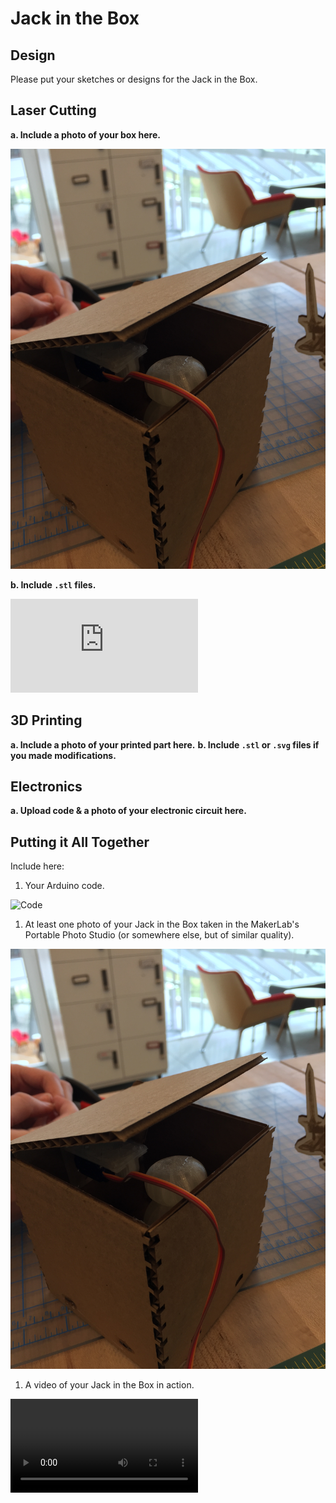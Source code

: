 # Jack in the Box

## Design

Please put your sketches or designs for the Jack in the Box.



## Laser Cutting

**a. Include a photo of your box here.**

![Photo](https://github.com/byellin/IDD-Fa19-Lab5/blob/master/IMG_7244.JPG)

**b. Include `.stl` files.**

![Laser Cutting Files](https://github.com/byellin/IDD-Fa19-Lab5/blob/master/motor%20holder%203d%20printing.stl)

## 3D Printing

**a. Include a photo of your printed part here.**
**b. Include `.stl` or `.svg` files if you made modifications.**

## Electronics

**a. Upload code & a photo of your electronic circuit here.**

## Putting it All Together

Include here:
1. Your Arduino code.

![Code](https://github.com/byellin/IDD-Fa19-Lab5/blob/master/JackInTheBox.ino)

1. At least one photo of your Jack in the Box taken in the MakerLab's Portable Photo Studio (or somewhere else, but of similar quality).

![Photo of Jack in the Box](https://github.com/byellin/IDD-Fa19-Lab5/blob/master/IMG_7244.JPG)

1. A video of your Jack in the Box in action.

![Video Link](https://github.com/byellin/IDD-Fa19-Lab5/blob/master/Jack%20In%20The%20Box.MOV)
